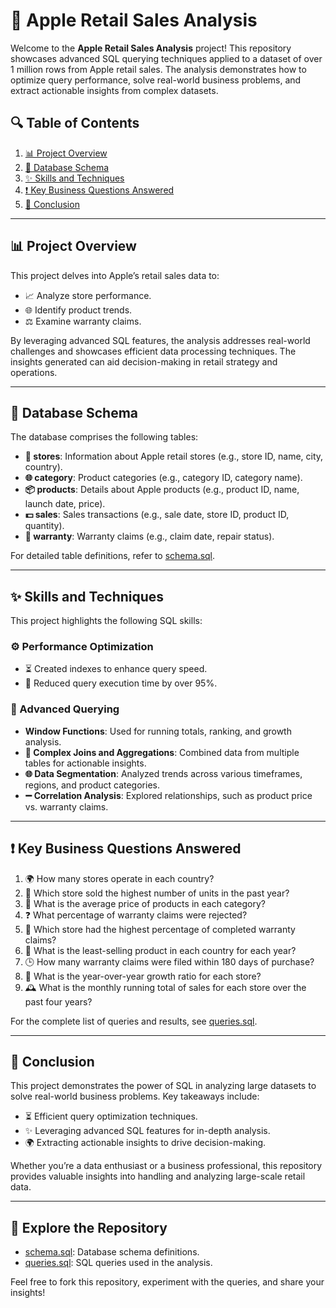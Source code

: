 # 🍏 Apple Retail Sales Analysis

Welcome to the **Apple Retail Sales Analysis** project! This repository showcases advanced SQL querying techniques applied to a dataset of over 1 million rows from Apple retail sales. The analysis demonstrates how to optimize query performance, solve real-world business problems, and extract actionable insights from complex datasets.



## 🔍 Table of Contents

1. [📊 Project Overview](#project-overview)
2. [🔹 Database Schema](#database-schema)
3. [✨ Skills and Techniques](#skills-and-techniques)
4. [❗ Key Business Questions Answered](#key-business-questions-answered)
5. [🚀 Conclusion](#conclusion)

---

## 📊 Project Overview

This project delves into Apple’s retail sales data to:

- 📈 Analyze store performance.
- 🌐 Identify product trends.
- ⚖️ Examine warranty claims.

By leveraging advanced SQL features, the analysis addresses real-world challenges and showcases efficient data processing techniques. The insights generated can aid decision-making in retail strategy and operations.

---

## 🔹 Database Schema

The database comprises the following tables:

- **🏢 stores**: Information about Apple retail stores (e.g., store ID, name, city, country).
- **🌐 category**: Product categories (e.g., category ID, category name).
- **📦 products**: Details about Apple products (e.g., product ID, name, launch date, price).
- **💵 sales**: Sales transactions (e.g., sale date, store ID, product ID, quantity).
- **🛑 warranty**: Warranty claims (e.g., claim date, repair status).

For detailed table definitions, refer to [schema.sql](schema.sql).

---

## ✨ Skills and Techniques

This project highlights the following SQL skills:

### ⚙️ Performance Optimization

- ⏳ Created indexes to enhance query speed.
- 🚀 Reduced query execution time by over 95%.

### 🔄 Advanced Querying

- **Window Functions**: Used for running totals, ranking, and growth analysis.
- **🔗 Complex Joins and Aggregations**: Combined data from multiple tables for actionable insights.
- **🌐 Data Segmentation**: Analyzed trends across various timeframes, regions, and product categories.
- **➖ Correlation Analysis**: Explored relationships, such as product price vs. warranty claims.

---

## ❗ Key Business Questions Answered

1. 🌍 How many stores operate in each country?
2. 🏢 Which store sold the highest number of units in the past year?
3. 🔢 What is the average price of products in each category?
4. ❓ What percentage of warranty claims were rejected?
5. 🛑 Which store had the highest percentage of completed warranty claims?
6. 🤯 What is the least-selling product in each country for each year?
7. 🕒 How many warranty claims were filed within 180 days of purchase?
8. 🌄 What is the year-over-year growth ratio for each store?
9. 🕰️ What is the monthly running total of sales for each store over the past four years?

For the complete list of queries and results, see [queries.sql](queries.sql).

---

## 🚀 Conclusion

This project demonstrates the power of SQL in analyzing large datasets to solve real-world business problems. Key takeaways include:

- ⏳ Efficient query optimization techniques.
- ✨ Leveraging advanced SQL features for in-depth analysis.
- 🌍 Extracting actionable insights to drive decision-making.

Whether you’re a data enthusiast or a business professional, this repository provides valuable insights into handling and analyzing large-scale retail data.

---

## 🔎 Explore the Repository

- [schema.sql](schema.sql): Database schema definitions.
- [queries.sql](queries.sql): SQL queries used in the analysis.

Feel free to fork this repository, experiment with the queries, and share your insights!

